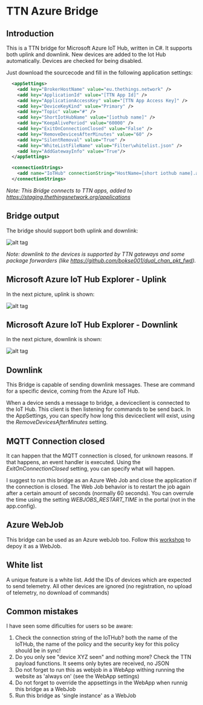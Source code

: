 # TTN Azure Bridge

## Introduction

This is a TTN bridge for Microsoft Azure IoT Hub, written in C#. It supports both uplink and downlink. New devices are added to the Iot Hub automatically. Devices are checked for being disabled.

Just download the sourcecode and fill in the following application settings:

```xml
  <appSettings>
    <add key="BrokerHostName" value="eu.thethings.network" />
    <add key="ApplicationId" value="[TTN App Id]" />
    <add key="ApplicationAccessKey" value="[TTN App Access Key]" />
    <add key="DeviceKeyKind" value="Primary" />
    <add key="Topic" value="#" />
    <add key="ShortIotHubName" value="[iothub name]" />
    <add key="KeepAlivePeriod" value="60000" />
    <add key="ExitOnConnectionClosed" value="False" />
    <add key="RemoveDevicesAfterMinutes" value="60" />
    <add key="SilentRemoval" value="True" />
    <add key="WhiteListFileName" value="Filter\whitelist.json" />
    <add key="AddGatewayInfo" value="True"/>
  </appSettings>

  <connectionStrings>
    <add name="IoTHub" connectionString="HostName=[short iothub name].azure-devices.net;SharedAccessKeyName=iothubowner;SharedAccessKey=[shared access key]" />
  </connectionStrings>
```
*Note: This Bridge connects to TTN apps, added to https://staging.thethingsnetwork.org/applications*

## Bridge output

The bridge should support both uplink and downlink:

![alt tag](img/Gateway.png)

*Note: downlink to the devices is supported by TTN gateways and some package forwarders (like https://github.com/bokse001/dual_chan_pkt_fwd).* 

## Microsoft Azure IoT Hub Explorer - Uplink

In the next picture, uplink is shown:

![alt tag](img/IotHubExplorer-uplink.png)

## Microsoft Azure IoT Hub Explorer - Downlink

In the next picture, downlink is shown:

![alt tag](img/IotHubExplorer-downlink.png)

## Downlink

This Bridge is capable of sending downlink messages. These are command for a specific device, coming from the Azure IoT Hub. 

When a device sends a message to bridge, a deviceclient is connected to the IoT Hub. This client is then listening for commands to be send back. In the AppSettings, you can specify how long this deviceclient will exist, using the *RemoveDevicesAfterMinutes* setting.

## MQTT Connection closed

It can happen that the MQTT connection is closed, for unknown reasons. If that happens, an event handler is executed. Using the *ExitOnConnectionClosed* setting, you can specify what will happen. 

I suggest to run this bridge as an Azure Web Job and close the application if the connection is closed. The Web Job behavior is to restart the job again after a certain amount of seconds (normally 60 seconds). You can overrule the time using the setting *WEBJOBS_RESTART_TIME* in the portal (not in the app.config).    

## Azure WebJob

This bridge can be used as an Azure webJob too. Follow this [workshop](workshop-ttncsharpbridge.md) to depoy it as a WebJob.

## White list

A unique feature is a white list. Add the IDs of devices which are expected to send telemetry. All other devices are ignored (no registration, no upload of telemetry, no download of commands)

## Common mistakes

I have seen some dificulties for users so be aware:

1. Check the connection string of the IoTHub? both the name of the IoTHub, the name of the policy and the security key for this policy should be in sync!
2. Do you only see "device XYZ seen" and nothing more? Check the TTN payload functions. It seems only bytes are received, no JSON
3. Do not forget to run this as webjob in a WebApp withing running the website as 'always on' (see the  WebApp settings)
4. Do not forget to override the appsettings in the WebApp when runnig this bridge as a WebJob
5. Run this bridge as 'single instance' as a WebJob
